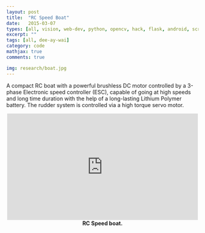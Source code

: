 ```yaml
---
layout: post
title:  "RC Speed Boat"
date:   2015-03-07
types: [all, vision, web-dev, python, opencv, hack, flask, android, scrapy, mongodb]
excerpt: ""
tags: [all, dee-ay-wai]
category: code
mathjax: true
comments: true

img: research/boat.jpg
---
```


A compact RC boat with a powerful brushless DC motor controlled by a 3-phase Electronic speed controller (ESC), capable of going at high speeds and long time duration with the help of a long-lasting Lithium Polymer battery. The rudder system is controlled via a high torque servo motor.

<div class="imgcap">
<div align="middle">
<iframe width="500" height="280" src="https://www.youtube.com/embed/6jhQv5RgbWs?rel=0&amp;controls=1&amp;autoplay=0&amp;loop=1&amp;rel=0&amp;showinfo=0" frameborder="0" allowfullscreen></iframe>
</div>
<div class="thecap" align="middle"><b>RC Speed boat.</b> </div>
</div>